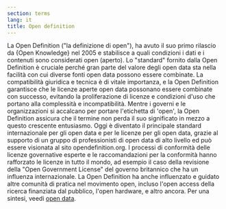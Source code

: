 ```yaml
---
section: terms
lang: it
title: Open definition
---
```


La Open Definition ("la definizione di open"), ha avuto il suo primo rilascio da {Open Knowledge} nel 2005 e stabilisce a quali condizioni i dati e i contenuti sono considerati open (aperto). Lo "standard" fornito dalla Open Definition è cruciale perché gran parte del valore degli open data sta nella facilità con cui diverse fonti open data possono essere combinate. La compatibilità giuridica e tecnica è di vitale importanza, e la Open Definition garantisce che le licenze aperte open data possonano essere combinate con successo, evitando la proliferazione di licenze e condizioni d'uso che portano alla complessità e incompatibilità. Mentre i governi e le organizzazioni si accalcano per portare l'etichetta di 'open', la Open Definition assicura che il termine non perda il suo significato in mezzo a questo crescente entusiasmo. Oggi è diventato il principale standard internazionale per gli open data e per le licenze per gli open data, grazie al supporto di un gruppo di professionisti di open data di alto livello ed può essere visionata al sito opendefinition.org. I processi di conformità delle licenze governative esperte e le raccomandazioni per la conformità hanno rafforzato le licenze in tutto il mondo, ad esempio il caso della revisione della "Open Government License" del governo britannico che ha un influenza internazionale. La Open Definition ha anche influenzato e guidato altre comunità di pratica nel movimento open, incluso l'open access della ricerca finanziata dal pubblico, l'open hardware, e altro ancora. Per una sintesi, veedi [open data](/glossary/it/terms/open-data/).
